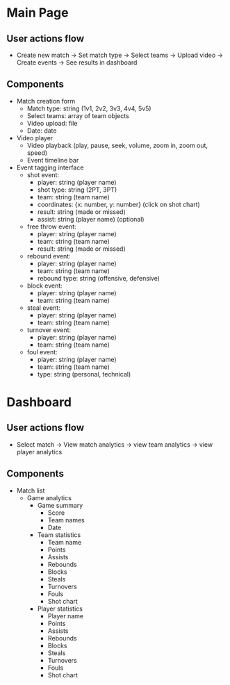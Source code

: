 # Main Page

## User actions flow
- Create new match -> Set match type -> Select teams -> Upload video -> Create events -> See results in dashboard

## Components
- Match creation form
    - Match type: string (1v1, 2v2, 3v3, 4v4, 5v5)
    - Select teams: array of team objects
    - Video upload: file
    - Date: date
- Video player
    - Video playback (play, pause, seek, volume, zoom in, zoom out, speed)
    - Event timeline bar
- Event tagging interface
    - shot event:
        - player: string (player name)
        - shot type: string (2PT, 3PT)
        - team: string (team name)
        - coordinates: {x: number, y: number} (click on shot chart)
        - result: string (made or missed)
        - assist: string (player name) (optional)
    - free throw event:
        - player: string (player name)
        - team: string (team name)
        - result: string (made or missed)
    - rebound event:
        - player: string (player name)
        - team: string (team name)
        - rebound type: string (offensive, defensive)
    - block event:
        - player: string (player name)
        - team: string (team name)
    - steal event:
        - player: string (player name)
        - team: string (team name)
    - turnover event:
        - player: string (player name)
        - team: string (team name)
    - foul event:
        - player: string (player name)
        - team: string (team name)
        - type: string (personal, technical)

# Dashboard
## User actions flow
- Select match -> View match analytics -> view team analytics -> view player analytics

## Components
- Match list
    - Game analytics
        - Game summary
            - Score
            - Team names
            - Date
        - Team statistics
            - Team name
            - Points
            - Assists
            - Rebounds
            - Blocks
            - Steals
            - Turnovers
            - Fouls
            - Shot chart
        - Player statistics
            - Player name
            - Points
            - Assists
            - Rebounds
            - Blocks
            - Steals
            - Turnovers
            - Fouls
            - Shot chart